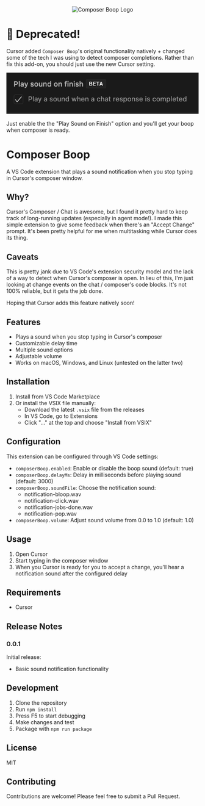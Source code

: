 <div align="center">
  <img src="media/icon.png" alt="Composer Boop Logo" width="128" height="128">
</div>

# 🚫 Deprecated!
Cursor added `Composer Boop`'s original functionality natively + changed some of the tech I was using to detect composer completions. Rather than fix this add-on, you should just use the new Cursor setting.

<img src="media/CursorSetting.png" alt="Composer Boop Logo" >

Just enable the the "Play Sound on Finish" option and you'll get your boop when composer is ready.


# Composer Boop

A VS Code extension that plays a sound notification when you stop typing in Cursor's composer window.

## Why?

Cursor's Composer / Chat is awesome, but I found it pretty hard to keep track of long-running updates (especially in agent mode!). I made this simple extension to give some feedback when there's an "Accept Change" prompt. It's been pretty helpful for me when multitasking while Cursor does its thing.

## Caveats

This is pretty jank due to VS Code's extension security model and the lack of a way to detect when Cursor's composer is open. In lieu of this, I'm just looking at change events on the chat / composer's code blocks. It's not 100% reliable, but it gets the job done.

Hoping that Cursor adds this feature natively soon!

## Features

- Plays a sound when you stop typing in Cursor's composer
- Customizable delay time
- Multiple sound options
- Adjustable volume
- Works on macOS, Windows, and Linux (untested on the latter two)

## Installation

1. Install from VS Code Marketplace
2. Or install the VSIX file manually:
   - Download the latest `.vsix` file from the releases
   - In VS Code, go to Extensions
   - Click "..." at the top and choose "Install from VSIX"

## Configuration

This extension can be configured through VS Code settings:

- `composerBoop.enabled`: Enable or disable the boop sound (default: true)
- `composerBoop.delayMs`: Delay in milliseconds before playing sound (default: 3000)
- `composerBoop.soundFile`: Choose the notification sound:
  - notification-bloop.wav
  - notification-click.wav
  - notification-jobs-done.wav
  - notification-pop.wav
- `composerBoop.volume`: Adjust sound volume from 0.0 to 1.0 (default: 1.0)

## Usage

1. Open Cursor
2. Start typing in the composer window
3. When you Cursor is ready for you to accept a change, you'll hear a notification sound after the configured delay

## Requirements

- Cursor

## Release Notes

### 0.0.1

Initial release:

- Basic sound notification functionality

## Development

1. Clone the repository
2. Run `npm install`
3. Press F5 to start debugging
4. Make changes and test
5. Package with `npm run package`

## License

MIT

## Contributing

Contributions are welcome! Please feel free to submit a Pull Request.
